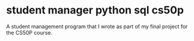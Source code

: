 # student manager python sql cs50p
 A student management program that I wrote as part of my final project for the CS50P course.
